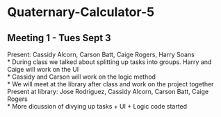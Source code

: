 # Quaternary-Calculator-5

## Meeting 1 - Tues Sept 3 
Present: Cassidy Alcorn, Carson Batt, Caige Rogers, Harry Soans</br>
  \* During class we talked about splitting up tasks into groups. Harry and Caige will work on the UI</br>
  \* Cassidy and Carson will work on the logic method</br>
  \* We will meet at the library after class and work on the project together</br>
Present at library: Jose Rodriguez, Cassidy Alcorn, Carson Batt, Caige Rogers</br>
  \* More dicussion of divying up tasks + UI + Logic code started</br>
